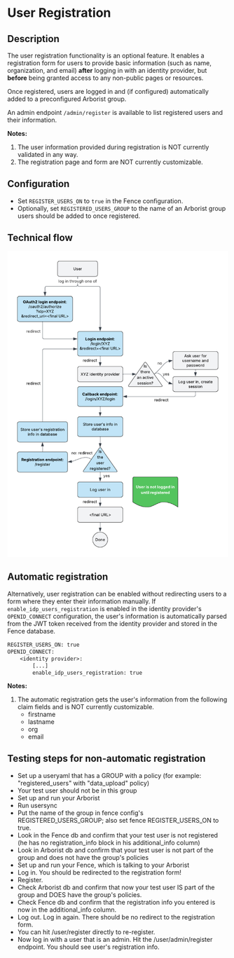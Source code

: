 # User Registration

## Description

The user registration functionality is an optional feature. It enables a registration form for users to provide basic information (such as name, organization, and email) **after** logging in with an identity provider, but **before** being granted access to any non-public pages or resources.

Once registered, users are logged in and (if configured) automatically added to a preconfigured Arborist group.

An admin endpoint `/admin/register` is available to list registered users and their information.

**Notes:**
1. The user information provided during registration is NOT currently validated in any way.
2. The registration page and form are NOT currently customizable.

## Configuration

- Set `REGISTER_USERS_ON` to `true` in the Fence configuration.
- Optionally, set `REGISTERED_USERS_GROUP` to the name of an Arborist group users should be added to once registered.

## Technical flow

![user registration flow](../images/user_registration_flow.png)

## Automatic registration

Alternatively, user registration can be enabled without redirecting users to a form where they enter their information manually. If `enable_idp_users_registration` is enabled in the identity provider's `OPENID_CONNECT` configuration, the user's information is automatically parsed from the JWT token received from the identity provider and stored in the Fence database.

```
REGISTER_USERS_ON: true
OPENID_CONNECT:
    <identity provider>:
        [...]
        enable_idp_users_registration: true
```

**Notes:**
1. The automatic registration gets the user's information from the following claim fields and is NOT currently customizable.
    - firstname
    - lastname
    - org
    - email

## Testing steps for non-automatic registration

- Set up a useryaml that has a GROUP with a policy (for example: "registered_users" with "data_upload" policy)
- Your test user should not be in this group
- Set up and run your Arborist
- Run usersync
- Put the name of the group in fence config's REGISTERED_USERS_GROUP; also set fence REGISTER_USERS_ON to true.
- Look in the Fence db and confirm that your test user is not registered (he has no registration_info block in his additional_info column)
- Look in Arborist db and confirm that your test user is not part of the group and does not have the group's policies
- Set up and run your Fence, which is talking to your Arborist
- Log in. You should be redirected to the registration form!
- Register.
- Check Arborist db and confirm that now your test user IS part of the group and DOES have the group's policies.
- Check Fence db and confirm that the registration info you entered is now in the additional_info column.
- Log out. Log in again. There should be no redirect to the registration form.
- You can hit /user/register directly to re-register.
- Now log in with a user that is an admin. Hit the /user/admin/register endpoint. You should see user's registration info.
